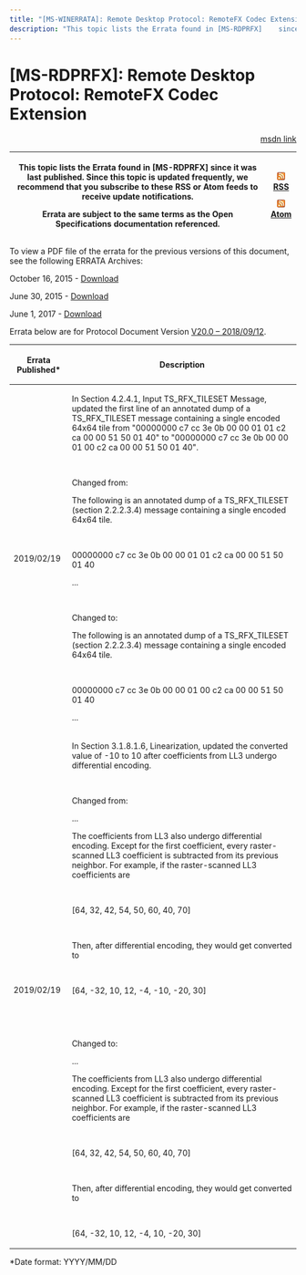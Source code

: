 ```yaml
---
title: "[MS-WINERRATA]: Remote Desktop Protocol: RemoteFX Codec Extension"
description: "This topic lists the Errata found in [MS-RDPRFX]    since it was last published. Since this topic is updated frequently, we    recommend that you"
---
```


# [MS-RDPRFX]: Remote Desktop Protocol: RemoteFX Codec Extension

<p align="right"><a href="https://msdn.microsoft.com/en-us/library/0e77bb05-9962-4ba2-9f22-991ce459447d">msdn link</a></p>
<p> </p>

<table>
 <thead>
  <tr>
   <th>
   <p>This topic lists the Errata found in [MS-RDPRFX]
   since it was last published. Since this topic is updated frequently, we
   recommend that you subscribe to these RSS or Atom feeds to receive update
   notifications.</p>
   <p>Errata are subject to the same terms as the
   Open Specifications documentation referenced.</p>
   </th>
   <th>
   <p><img id="Picture 49" src="ms-winerrata_files/image001.png"><a href="http://blogs.msdn.com/b/protocol_content_errata/rss.aspx">RSS</a> </p>
   <p><img id="Picture 50" src="ms-winerrata_files/image001.png"><a href="http://blogs.msdn.com/b/protocol_content_errata/atom.aspx">Atom</a> </p>
   <p> </p>
   </th>
  </tr>
 </thead>
</table>

<p>To view a PDF file of the errata for the previous versions
of this document, see the following ERRATA Archives:</p>

<p>October 16, 2015 - <a href="http://go.microsoft.com/fwlink/?LinkID=690377">Download</a></p>

<p>June 30, 2015 - <a href="http://go.microsoft.com/fwlink/?LinkId=617579">Download</a></p>

<p>June 1, 2017 - <a href="https://winprotocoldoc.blob.core.windows.net/productionwindowsarchives/MS-WINERRATA/%5bMS-WINERRATA%5d-170601.pdf">Download</a></p>

<p>Errata below are for Protocol Document Version <a href="https://docs.microsoft.com/en-us/openspecs/windows_protocols/ms-rdprfx/62495a4a-a495-46ea-b459-5cde04c44549">V20.0
– 2018/09/12</a>.</p>

<table>
 <thead>
  <tr>
   <th>
   <p>Errata Published*</p>
   </th>
   <th>
   <p>Description</p>
   </th>
  </tr>
 </thead>
 <tr>
  <td>
  <p>2019/02/19</p>
  </td>
  <td>
  <p>In Section 4.2.4.1, Input TS_RFX_TILESET Message,
  updated the first line of an annotated dump of a TS_RFX_TILESET message
  containing a single encoded 64x64 tile from &quot;00000000 c7 cc 3e 0b 00 00
  01 01 c2 ca 00 00 51 50 01 40&quot; to &quot;00000000 c7 cc 3e 0b 00 00 01 00
  c2 ca 00 00 51 50 01 40&quot;.&#8203;</p>
  <p>&#8203;</p>
  <p>Changed from:&#8203;</p>
  <p>The following is an annotated dump of a TS_RFX_TILESET
  (section 2.2.2.3.4) message containing a single encoded 64x64 tile.&#8203;</p>
  <p>&#8203;</p>
  <p>00000000 c7 cc 3e 0b 00 00 01 01 c2 ca 00 00 51 50 01
  40 &#8203;</p>
  <p>...&#8203;</p>
  <p>&#8203;</p>
  <p>Changed to:&#8203;</p>
  <p>The following is an annotated dump of a TS_RFX_TILESET
  (section 2.2.2.3.4) message containing a single encoded 64x64 tile.&#8203;</p>
  <p>&#8203;</p>
  <p>00000000 c7 cc 3e 0b 00 00 01 00 c2 ca 00 00 51 50 01
  40 &#8203;</p>
  <p>...</p>
  </td>
 </tr>
 <tr>
  <td>
  <p>2019/02/19</p>
  </td>
  <td>
  <p>In Section 3.1.8.1.6, Linearization, updated the
  converted value of -10 to 10 after coefficients from LL3 undergo differential
  encoding.&#8203;</p>
  <p>&#8203;</p>
  <p>Changed from:&#8203;</p>
  <p>...&#8203;</p>
  <p>The coefficients from LL3 also undergo differential
  encoding. Except for the first coefficient, every raster-scanned LL3
  coefficient is subtracted from its previous neighbor. For example, if the
  raster-scanned LL3 coefficients are&#8203;</p>
  <p>&#8203;</p>
  <p>[64, 32, 42, 54, 50, 60, 40, 70]&#8203;</p>
  <p>&#8203;</p>
  <p>Then, after differential encoding, they would get
  converted to&#8203;</p>
  <p>&#8203;</p>
  <p>[64, -32, 10, 12, -4, -10, -20, 30]&#8203;</p>
  <p>&#8203;</p>
  <p>&#8203;</p>
  <p>Changed to:&#8203;</p>
  <p>...&#8203;</p>
  <p>The coefficients from LL3 also undergo differential
  encoding. Except for the first coefficient, every raster-scanned LL3
  coefficient is subtracted from its previous neighbor. For example, if the
  raster-scanned LL3 coefficients are&#8203;</p>
  <p>&#8203;</p>
  <p>[64, 32, 42, 54, 50, 60, 40, 70]&#8203;</p>
  <p>&#8203;</p>
  <p>Then, after differential encoding, they would get
  converted to&#8203;</p>
  <p>&#8203;</p>
  <p>[64, -32, 10, 12, -4, 10, -20, 30]&#8203;</p>
  </td>
 </tr>
</table>

<p>*Date format: YYYY/MM/DD</p>


                